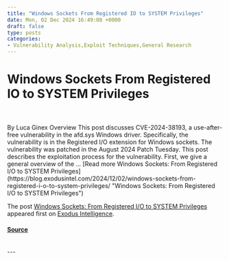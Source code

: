 ```yaml
---
title: "Windows Sockets From Registered IO to SYSTEM Privileges"
date: Mon, 02 Dec 2024 16:49:08 +0000
draft: false
type: posts
categories: 
- Vulnerability Analysis,Exploit Techniques,General Research
---
```

# Windows Sockets From Registered IO to SYSTEM Privileges

<br/>

<br/>
By Luca Ginex Overview This post discusses CVE-2024-38193, a use-after-free vulnerability in the afd.sys Windows driver. Specifically, the vulnerability is in the Registered I/O extension for Windows sockets. The vulnerability was patched in the August 2024 Patch Tuesday. This post describes the exploitation process for the vulnerability. First, we give a general overview of the ... [Read more Windows Sockets: From Registered I/O to SYSTEM Privileges](https://blog.exodusintel.com/2024/12/02/windows-sockets-from-registered-i-o-to-system-privileges/ "Windows Sockets: From Registered I/O to SYSTEM Privileges")

The post [Windows Sockets: From Registered I/O to SYSTEM Privileges](https://blog.exodusintel.com/2024/12/02/windows-sockets-from-registered-i-o-to-system-privileges/) appeared first on [Exodus Intelligence](https://blog.exodusintel.com).

#### [Source](https://blog.exodusintel.com/2024/12/02/windows-sockets-from-registered-i-o-to-system-privileges/)

<br/>
---

